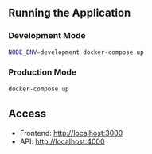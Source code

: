 
## Running the Application

### Development Mode

```bash
NODE_ENV=development docker-compose up
```

### Production Mode

```bash
docker-compose up
```

## Access

- Frontend: [http://localhost:3000](http://localhost:3000)
- API: [http://localhost:4000](http://localhost:4000)